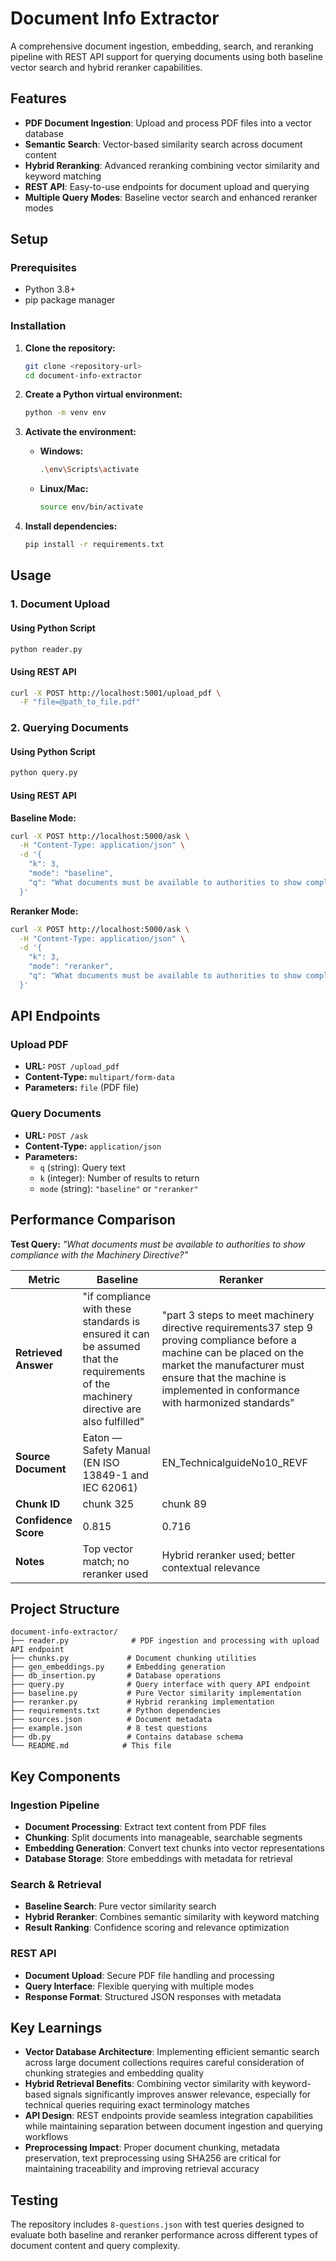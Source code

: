 # Document Info Extractor

A comprehensive document ingestion, embedding, search, and reranking pipeline with REST API support for querying documents using both baseline vector search and hybrid reranker capabilities.

## Features

- **PDF Document Ingestion**: Upload and process PDF files into a vector database
- **Semantic Search**: Vector-based similarity search across document content
- **Hybrid Reranking**: Advanced reranking combining vector similarity and keyword matching
- **REST API**: Easy-to-use endpoints for document upload and querying
- **Multiple Query Modes**: Baseline vector search and enhanced reranker modes

## Setup

### Prerequisites

- Python 3.8+
- pip package manager

### Installation

1. **Clone the repository:**
   ```bash
   git clone <repository-url>
   cd document-info-extractor
   ```

2. **Create a Python virtual environment:**
   ```bash
   python -m venv env
   ```

3. **Activate the environment:**
   - **Windows:** 
     ```bash
     .\env\Scripts\activate
     ```
   - **Linux/Mac:** 
     ```bash
     source env/bin/activate
     ```

4. **Install dependencies:**
   ```bash
   pip install -r requirements.txt
   ```

## Usage

### 1. Document Upload

#### Using Python Script
```bash
python reader.py
```

#### Using REST API
```bash
curl -X POST http://localhost:5001/upload_pdf \
  -F "file=@path_to_file.pdf"
```

### 2. Querying Documents

#### Using Python Script
```bash
python query.py
```

#### Using REST API

**Baseline Mode:**
```bash
curl -X POST http://localhost:5000/ask \
  -H "Content-Type: application/json" \
  -d '{
    "k": 3,
    "mode": "baseline",
    "q": "What documents must be available to authorities to show compliance with the Machinery Directive?"
  }'
```

**Reranker Mode:**
```bash
curl -X POST http://localhost:5000/ask \
  -H "Content-Type: application/json" \
  -d '{
    "k": 3,
    "mode": "reranker",
    "q": "What documents must be available to authorities to show compliance with the Machinery Directive?"
  }'
```

## API Endpoints

### Upload PDF
- **URL:** `POST /upload_pdf`
- **Content-Type:** `multipart/form-data`
- **Parameters:** `file` (PDF file)

### Query Documents
- **URL:** `POST /ask`
- **Content-Type:** `application/json`
- **Parameters:**
  - `q` (string): Query text
  - `k` (integer): Number of results to return
  - `mode` (string): `"baseline"` or `"reranker"`

## Performance Comparison

**Test Query:** *"What documents must be available to authorities to show compliance with the Machinery Directive?"*

| Metric | Baseline | Reranker |
|--------|----------|----------|
| **Retrieved Answer** | "if compliance with these standards is ensured it can be assumed that the requirements of the machinery directive are also fulfilled" | "part 3 steps to meet machinery directive requirements37 step 9 proving compliance before a machine can be placed on the market the manufacturer must ensure that the machine is implemented in conformance with harmonized standards" |
| **Source Document** | Eaton — Safety Manual (EN ISO 13849-1 and IEC 62061) | EN_TechnicalguideNo10_REVF |
| **Chunk ID** | chunk 325 | chunk 89 |
| **Confidence Score** | 0.815 | 0.716 |
| **Notes** | Top vector match; no reranker used | Hybrid reranker used; better contextual relevance |

## Project Structure

```
document-info-extractor/
├── reader.py              # PDF ingestion and processing with upload API endpoint
├── chunks.py             # Document chunking utilities
├── gen_embeddings.py     # Embedding generation
├── db_insertion.py       # Database operations
├── query.py              # Query interface with query API endpoint
├── baseline.py           # Pure Vector similarity implementation
├── reranker.py           # Hybrid reranking implementation
├── requirements.txt      # Python dependencies
├── sources.json          # Document metadata
├── example.json          # 8 test questions
├── db.py                 # Contains database schema
└── README.md            # This file
```

## Key Components

### Ingestion Pipeline
- **Document Processing**: Extract text content from PDF files
- **Chunking**: Split documents into manageable, searchable segments
- **Embedding Generation**: Convert text chunks into vector representations
- **Database Storage**: Store embeddings with metadata for retrieval

### Search & Retrieval
- **Baseline Search**: Pure vector similarity search
- **Hybrid Reranker**: Combines semantic similarity with keyword matching
- **Result Ranking**: Confidence scoring and relevance optimization

### REST API
- **Document Upload**: Secure PDF file handling and processing
- **Query Interface**: Flexible querying with multiple modes
- **Response Format**: Structured JSON responses with metadata

## Key Learnings

- **Vector Database Architecture**: Implementing efficient semantic search across large document collections requires careful consideration of chunking strategies and embedding quality
- **Hybrid Retrieval Benefits**: Combining vector similarity with keyword-based signals significantly improves answer relevance, especially for technical queries requiring exact terminology matches
- **API Design**: REST endpoints provide seamless integration capabilities while maintaining separation between document ingestion and querying workflows
- **Preprocessing Impact**: Proper document chunking, metadata preservation, text preprocessing using SHA256 are critical for maintaining traceability and improving retrieval accuracy

## Testing

The repository includes `8-questions.json` with test queries designed to evaluate both baseline and reranker performance across different types of document content and query complexity.
